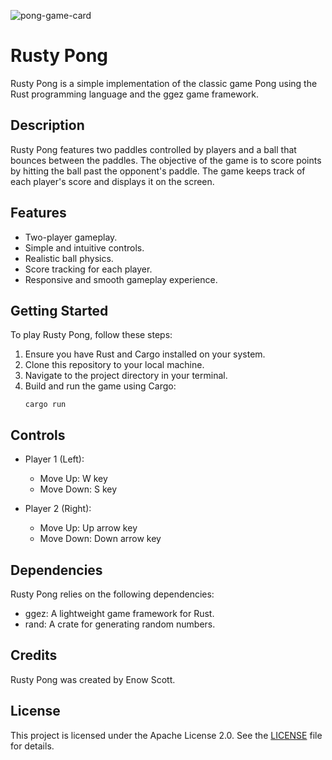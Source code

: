 ![pong-game-card](https://github.com/Blindspot22/Rusty_Pong/assets/148756598/987c9478-0960-429c-ba0e-9a5362094702)

# Rusty Pong

Rusty Pong is a simple implementation of the classic game Pong using the Rust programming language and the ggez game framework.

## Description

Rusty Pong features two paddles controlled by players and a ball that bounces between the paddles. The objective of the game is to score points by hitting the ball past the opponent's paddle. The game keeps track of each player's score and displays it on the screen.

## Features

- Two-player gameplay.
- Simple and intuitive controls.
- Realistic ball physics.
- Score tracking for each player.
- Responsive and smooth gameplay experience.

## Getting Started

To play Rusty Pong, follow these steps:

1. Ensure you have Rust and Cargo installed on your system.
2. Clone this repository to your local machine.
3. Navigate to the project directory in your terminal.
4. Build and run the game using Cargo:
   ```
   cargo run
   ```

## Controls

- Player 1 (Left):
  - Move Up: W key
  - Move Down: S key

- Player 2 (Right):
  - Move Up: Up arrow key
  - Move Down: Down arrow key

## Dependencies

Rusty Pong relies on the following dependencies:

- ggez: A lightweight game framework for Rust.
- rand: A crate for generating random numbers.

## Credits

Rusty Pong was created by Enow Scott.

## License

This project is licensed under the Apache License 2.0. See the [LICENSE](http://www.apache.org/licenses/) file for details.
